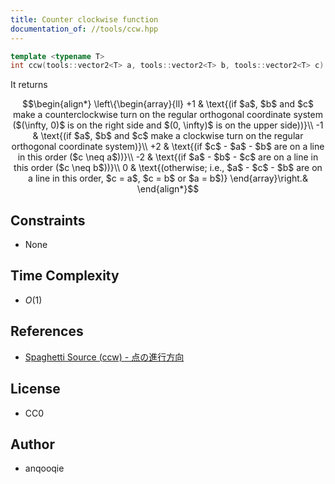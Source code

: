 ```yaml
---
title: Counter clockwise function
documentation_of: //tools/ccw.hpp
---
```


```cpp
template <typename T>
int ccw(tools::vector2<T> a, tools::vector2<T> b, tools::vector2<T> c);
```

It returns 

$$\begin{align*}
\left\{\begin{array}{ll}
+1 & \text{(if $a$, $b$ and $c$ make a counterclockwise turn on the regular orthogonal coordinate system ($(\infty, 0)$ is on the right side and $(0, \infty)$ is on the upper side))}\\
-1 & \text{(if $a$, $b$ and $c$ make a clockwise turn on the regular orthogonal coordinate system)}\\
+2 & \text{(if $c$ - $a$ - $b$ are on a line in this order ($c \neq a$))}\\
-2 & \text{(if $a$ - $b$ - $c$ are on a line in this order ($c \neq b$))}\\
0 & \text{(otherwise; i.e., $a$ - $c$ - $b$ are on a line in this order, $c = a$, $c = b$ or $a = b$)}
\end{array}\right.&
\end{align*}$$

## Constraints
- None

## Time Complexity
- $O(1)$

## References
- [Spaghetti Source (ccw) - 点の進行方向](http://www.prefield.com/algorithm/geometry/ccw.html)

## License
- CC0

## Author
- anqooqie

